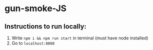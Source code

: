 # gun-smoke-JS

## Instructions to run locally:
1. Write `npm i && npm run start` in terminal (must have node installed)
2. Go to `localhost:8080`
